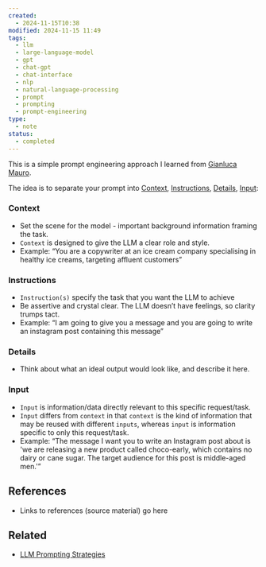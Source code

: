 ```yaml
---
created:
  - 2024-11-15T10:38
modified: 2024-11-15 11:49
tags:
  - llm
  - large-language-model
  - gpt
  - chat-gpt
  - chat-interface
  - nlp
  - natural-language-processing
  - prompt
  - prompting
  - prompt-engineering
type:
  - note
status:
  - completed
---
```

This is a simple prompt engineering approach I learned from [Gianluca Mauro](https://gianlucamauro.com/about).

The idea is to separate your prompt into [Context](#Context), [Instructions](#Instructions), [Details](#Details), [Input](#Input):
### Context
- Set the scene for the model - important background information framing the task.
- `Context` is designed to give the LLM a clear role and style.
- Example: “You are a copywriter at an ice cream company specialising in healthy ice creams, targeting affluent customers”
### Instructions
- `Instruction(s)` specify the task that you want the LLM to achieve
- Be assertive and crystal clear. The LLM doesn’t have feelings, so clarity trumps tact. 
- Example: “I am going to give you a message and you are going to write an instagram post containing this message”
### Details
- Think about what an ideal output would look like, and describe it here.
### Input 
- `Input` is information/data directly relevant to this specific request/task.
- `Input` differs from `context` in that `context` is the kind of information that may be reused with different `inputs`, whereas `input` is information specific to only this request/task.
- Example: “The message I want you to write an Instagram post about is 'we are releasing a new product called choco-early, which contains no dairy or cane sugar. The target audience for this post is middle-aged men.'”
## References
* Links to references (source material) go here
## Related
* [LLM Prompting Strategies](LLM%20Prompting%20Strategies.md)